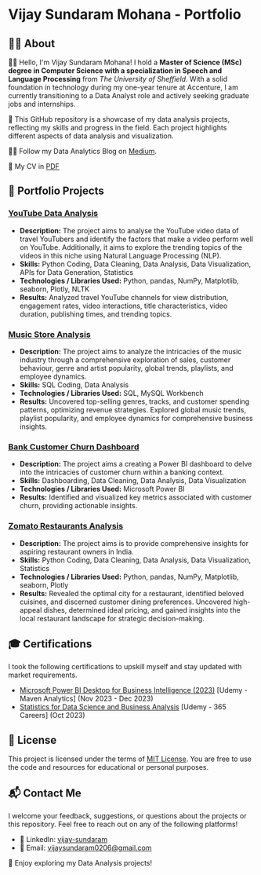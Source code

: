 # Vijay Sundaram Mohana - Portfolio

## 👦🏽 About

👋🏽 Hello, I'm Vijay Sundaram Mohana! I hold a **Master of Science (MSc) degree in Computer Science with a specialization in Speech and Language Processing** from _The University of Sheffield_. With a solid foundation in technology during my one-year tenure at Accenture, I am currently transitioning to a Data Analyst role and actively seeking graduate jobs and internships.

🚀 This GitHub repository is a showcase of my data analysis projects, reflecting my skills and progress in the field. Each project highlights different aspects of data analysis and visualization. 

✍🏽 Follow my Data Analytics Blog on [Medium](https://medium.com/@vijay_sundaram).
  
📄 My CV in [PDF](https://github.com/v1jaysundaram/my-portfolio/blob/main/Vijay%20Sundaram%20Mohana_CV.pdf)

## 📂 Portfolio Projects

### [YouTube Data Analysis](https://github.com/v1jaysundaram/my-portfolio/tree/main/YouTube%20Data%20Analysis)

- **Description:** The project aims to analyse the YouTube video data of travel YouTubers and identify the factors that make a video perform well on YouTube. Additionally, it aims to explore the trending topics of the videos in this niche using Natural Language Processing (NLP).
- **Skills:** Python Coding, Data Cleaning, Data Analysis, Data Visualization, APIs for Data Generation, Statistics
- **Technologies / Libraries Used:** Python, pandas, NumPy, Matplotlib, seaborn, Plotly, NLTK
- **Results:** Analyzed travel YouTube channels for view distribution, engagement rates, video interactions, title characteristics, video duration, publishing times, and trending topics.

### [Music Store Analysis](https://github.com/v1jaysundaram/my-portfolio/tree/main/Music%20Store%20Analysis)
- **Description:** The project aims to analyze the intricacies of the music industry through a comprehensive exploration of sales, customer behaviour, genre and artist popularity, global trends, playlists, and employee dynamics.
- **Skills:** SQL Coding, Data Analysis
- **Technologies / Libraries Used:** SQL, MySQL Workbench
- **Results:** Uncovered top-selling genres, tracks, and customer spending patterns, optimizing revenue strategies. Explored global music trends, playlist popularity, and employee dynamics for comprehensive business insights.

 ### [Bank Customer Churn Dashboard](https://github.com/v1jaysundaram/my-portfolio/tree/main/Bank%20Customer%20Churn%20Dashboard)
- **Description:** The project aims a creating a Power BI dashboard to delve into the intricacies of customer churn within a banking context.
- **Skills:** Dashboarding, Data Cleaning, Data Analysis, Data Visualization
- **Technologies / Libraries Used:** Microsoft Power BI
- **Results:** Identified and visualized key metrics associated with customer churn, providing actionable insights.

### [Zomato Restaurants Analysis](https://github.com/v1jaysundaram/my-portfolio/tree/main/Zomato%20Restaurants%20Analysis)

- **Description:** The project aims is to provide comprehensive insights for aspiring restaurant owners in India.
- **Skills:** Python Coding, Data Cleaning, Data Analysis, Data Visualization, Statistics
- **Technologies / Libraries Used:** Python, pandas, NumPy, Matplotlib, seaborn, Plotly
- **Results:** Revealed the optimal city for a restaurant, identified beloved cuisines, and discerned customer dining preferences. Uncovered high-appeal dishes, determined ideal pricing, and gained insights into the local restaurant landscape for strategic decision-making.




 
<!---
- **Description:**
- **Skills:**
- **Technologies Used:**
- **Results:**
 --->


## 🎓 Certifications
 I took the following certifications to upskill myself and stay updated with market requirements. 
- [Microsoft Power BI Desktop for Business Intelligence (2023)](https://www.udemy.com/certificate/UC-9ccf64d3-50c6-460a-9970-a6d93bb4324b/) [Udemy - Maven Analytics] (Nov 2023 - Dec 2023)
- [Statistics for Data Science and Business Analysis](https://www.udemy.com/certificate/UC-8ae2cb14-08b8-4134-9892-f2f470eee331/) [Udemy - 365 Careers] (Oct 2023) 


## 📜 License

This project is licensed under the terms of [MIT License](https://github.com/v1jaysundaram/my-portfolio/blob/main/LICENSE). You are free to use the code and resources for educational or personal purposes.


## 📬 Contact Me

I welcome your feedback, suggestions, or questions about the projects or this repository. Feel free to reach out on any of the following platforms!

- 🔗 LinkedIn: [vijay-sundaram](https://www.linkedin.com/in/vijay-sundaram/)
- 📧 Email: [vijaysundaram0206@gmail.com](vijaysundaram0206@gmail.com)


🚀 Enjoy exploring my Data Analysis projects!

 
